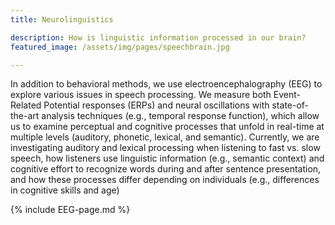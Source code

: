 ```yaml
---
title: Neurolinguistics

description: How is linguistic information processed in our brain?
featured_image: /assets/img/pages/speechbrain.jpg

---
```

In addition to behavioral methods, we use electroencephalography (EEG) to explore various issues in speech processing. We measure both Event-Related Potential responses (ERPs) and neural oscillations with state-of-the-art analysis techniques (e.g., temporal response function), which allow us to examine perceptual and cognitive processes that unfold in real-time at multiple levels (auditory, phonetic, lexical, and semantic). Currently, we are investigating auditory and lexical processing when listening to fast vs. slow speech, how listeners use linguistic information (e.g., semantic context) and cognitive effort to recognize words during and after sentence presentation, and how these processes differ depending on individuals (e.g., differences in cognitive skills and age)

{% include EEG-page.md %}